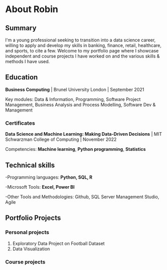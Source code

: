 # About Robin

## Summary 
I'm a young professional seeking to transition into a data science career, willing to apply and develop my skills in banking, finance, retail, healthcare, and sports, to cite a few. Welcome to my portfolio page where I showcase independent and course projects I have worked on and the various skills & methods I have used. 

## Education
**Business Computing** | Brunel University London | September 2021

Key modules: Data & Information, Programming, Software Project Management, Business Analysis and Process Modelling, Software Dev & Management

### Certificates
**Data Science and Machine Learning: Making Data-Driven Decisions** | MIT Schwarzman College of Computing | November 2022

Competencies: **Machine learning**, **Python programming**, **Statistics**

## Technical skills
-Programming languages: **Python, SQL, R**

-Microsoft Tools: **Excel, Power BI**

-Other Tools and Methodologies: Github, SQL Server Management Studio, Agile

## Portfolio Projects

### Personal projects

1. Exploratory Data Project on Football Dataset
2. Data Visualization

### Course projects


